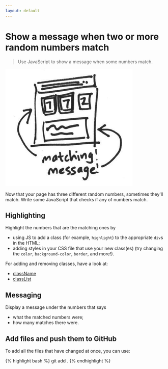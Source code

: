 ```yaml
---
layout: default
---
```


# Show a message when two or more random numbers match

> Use JavaScript to show a message when some numbers match.

![](./img/4.jpg)

Now that your page has three different random numbers, sometimes they'll match. Write some JavaScript that checks if any of numbers match.

## Highlighting

Highlight the numbers that are the matching ones by

* using JS to add a class (for example, `highlight`) to the appropriate `div`s in the HTML;
* adding styles in your CSS file that use your new class(es) (try changing the `color`, `background-color`, `border`, and more!).

For adding and removing classes, have a look at:

  * [className](https://developer.mozilla.org/en-US/docs/Web/API/Element/className)
  * [classList](https://developer.mozilla.org/en-US/docs/Web/API/Element/classList)

## Messaging

Display a message under the numbers that says

* what the matched numbers were;
* how many matches there were.

## Add files and push them to GitHub

To add all the files that have changed at once, you can use:

{% highlight bash %}
git add .
{% endhighlight %}
